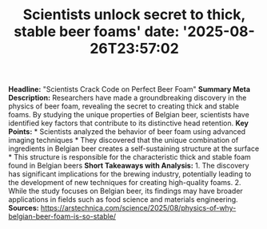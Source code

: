﻿---
title: "Scientists unlock secret to thick, stable beer foams'
date: '2025-08-26T23:57:02"
category: "Markets"
summary: ""
slug: "scientists unlock secret to thick stable beer foams"
source_urls:
  - "https://arstechnica.com/science/2025/08/physics-of-why-belgian-beer-foam-is-so-stable/"
seo:
  title: "Scientists unlock secret to thick, stable beer foams | Hash n Hedge'
  description: '"
  keywords: ["news", "markets", "brief"]
---
**Headline:** "Scientists Crack Code on Perfect Beer Foam"  **Summary Meta Description:** Researchers have made a groundbreaking discovery in the physics of beer foam, revealing the secret to creating thick and stable foams. By studying the unique properties of Belgian beer, scientists have identified key factors that contribute to its distinctive head retention.  **Key Points:**  * Scientists analyzed the behavior of beer foam using advanced imaging techniques * They discovered that the unique combination of ingredients in Belgian beer creates a self-sustaining structure at the surface * This structure is responsible for the characteristic thick and stable foam found in Belgian beers  **Short Takeaways with Analysis:**  1. The discovery has significant implications for the brewing industry, potentially leading to the development of new techniques for creating high-quality foams. 2. While the study focuses on Belgian beer, its findings may have broader applications in fields such as food science and materials engineering.  **Sources:**  https://arstechnica.com/science/2025/08/physics-of-why-belgian-beer-foam-is-so-stable/ 
